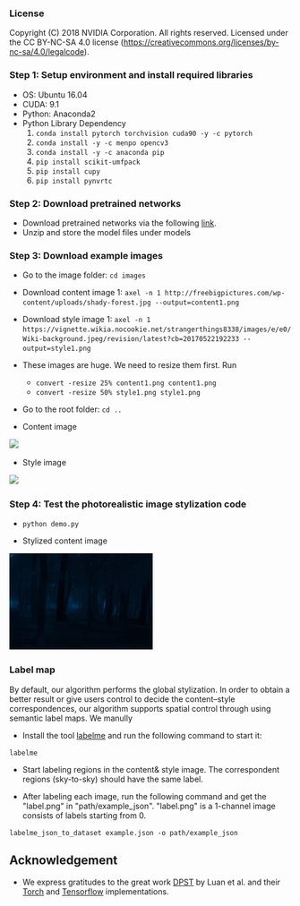 ### License
Copyright (C) 2018 NVIDIA Corporation.  All rights reserved.
Licensed under the CC BY-NC-SA 4.0 license (https://creativecommons.org/licenses/by-nc-sa/4.0/legalcode).


### Step 1: Setup environment and install required libraries

- OS: Ubuntu 16.04
- CUDA: 9.1
- Python: Anaconda2
- Python Library Dependency
  1. `conda install pytorch torchvision cuda90 -y -c pytorch`
  2. `conda install -y -c menpo opencv3`
  3. `conda install -y -c anaconda pip`
  4. `pip install scikit-umfpack`
  5. `pip install cupy`
  6. `pip install pynvrtc`

### Step 2: Download pretrained networks

- Download pretrained networks via the following [link](https://drive.google.com/open?id=1ENgQm9TgabE1R99zhNf5q6meBvX6WFuq).
- Unzip and store the model files under models

### Step 3: Download example images

- Go to the image folder: `cd images`
- Download content image 1: `axel -n 1 http://freebigpictures.com/wp-content/uploads/shady-forest.jpg --output=content1.png`
- Download style image 1: `axel -n 1 https://vignette.wikia.nocookie.net/strangerthings8338/images/e/e0/Wiki-background.jpeg/revision/latest?cb=20170522192233 --output=style1.png`
- These images are huge. We need to resize them first. Run
  - `convert -resize 25% content1.png content1.png`
  - `convert -resize 50% style1.png style1.png`
- Go to the root folder: `cd ..`

- Content image

![](images/content1_small.png)

- Style image

![](images/style1_small.png)

### Step 4: Test the photorealistic image stylization code

- `python demo.py`

- Stylized content image

![](results/example1_small.png)

### Label map

By default, our algorithm performs the global stylization. In order to obtain a better result or give users control to decide the content–style correspondences, our algorithm supports spatial control through using semantic label maps. We manully 

- Install the tool [labelme](https://github.com/wkentaro/labelme) and run the following command to start it:

```
labelme
``` 

- Start labeling regions in the content& style image. The correspondent regions (sky-to-sky) should have the same label.

- After labeling each image, run the following command and get the "label.png" in "path/example_json". "label.png" is a 1-channel image consists of labels starting from 0.

```
labelme_json_to_dataset example.json -o path/example_json
```  


## Acknowledgement

- We express gratitudes to the great work [DPST](https://www.cs.cornell.edu/~fujun/files/style-cvpr17/style-cvpr17.pdf) by Luan et al. and their [Torch](https://github.com/luanfujun/deep-photo-styletransfer) and [Tensorflow](https://github.com/LouieYang/deep-photo-styletransfer-tf) implementations.
